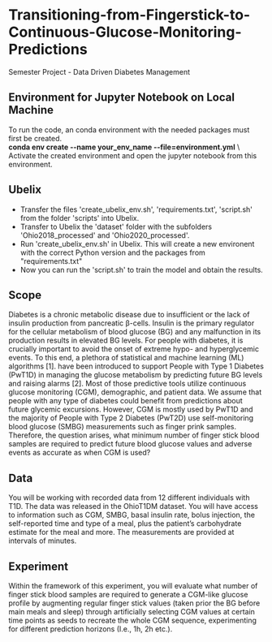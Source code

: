 # Transitioning-from-Fingerstick-to-Continuous-Glucose-Monitoring-Predictions
Semester Project - Data Driven Diabetes Management 

## Environment for Jupyter Notebook on Local Machine
To run the code, an conda environment with the needed packages must first be created. \
**conda env create --name your_env_name --file=environment.yml** \ 
Activate the created environment and open the jupyter notebook from this environment. 

## Ubelix

- Transfer the files 'create_ubelix_env.sh', 'requirements.txt', 'script.sh' from the folder 'scripts' into Ubelix.
- Transfer to Ubelix the 'dataset' folder with the subfolders 'Ohio2018_processed' and 'Ohio2020_processed'. 
- Run 'create_ubelix_env.sh' in Ubelix. This will create a new environent with the correct Python version and the packages from "requirements.txt"
- Now you can run the 'script.sh' to train the model and obtain the results.

## Scope 
Diabetes is a chronic metabolic disease due to insufficient or the lack of insulin production from
pancreatic β-cells. Insulin is the primary regulator for the cellular metabolism of blood glucose (BG)
and any malfunction in its production results in elevated BG levels. For people with diabetes, it is
crucially important to avoid the onset of extreme hypo- and hyperglycemic events. To this end, a
plethora of statistical and machine learning (ML) algorithms [1]. have been introduced to support
People with Type 1 Diabetes (PwT1D) in managing the glucose metabolism by predicting future BG
levels and raising alarms [2]. Most of those predictive tools utilize continuous glucose monitoring
(CGM), demographic, and patient data. We assume that people with any type of diabetes could
benefit from predictions about future glycemic excursions. However, CGM is mostly used by PwT1D
and the majority of People with Type 2 Diabetes (PwT2D) use self-monitoring blood glucose
(SMBG) measurements such as finger prink samples. Therefore, the question arises, what
minimum number of finger stick blood samples are required to predict future blood glucose values
and adverse events as accurate as when CGM is used?

## Data 
You will be working with recorded data from 12 different individuals with T1D. The data was
released in the OhioT1DM dataset. You will have access to information such as CGM, SMBG,
basal insulin rate, bolus injection, the self-reported time and type of a meal, plus the patient’s
carbohydrate estimate for the meal and more. The measurements are provided at intervals of
minutes.

## Experiment 
Within the framework of this experiment, you will evaluate what number of finger stick blood
samples are required to generate a CGM-like glucose profile by augmenting regular finger stick
values (taken prior the BG before main meals and sleep) through artificially selecting CGM values
at certain time points as seeds to recreate the whole CGM sequence, experimenting for different
prediction horizons (I.e., 1h, 2h etc.).
